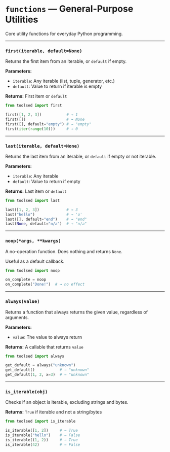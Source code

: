 # `functions` — General-Purpose Utilities

Core utility functions for everyday Python programming.

---

### `first(iterable, default=None)`

Returns the first item from an iterable, or `default` if empty.

**Parameters:**
- `iterable`: Any iterable (list, tuple, generator, etc.)
- `default`: Value to return if iterable is empty

**Returns:** First item or `default`

```python
from toolsed import first

first([1, 2, 3])           # → 1
first([])                  # → None
first([], default="empty") # → "empty"
first(iter(range(10)))     # → 0
```

---

### `last(iterable, default=None)`

Returns the last item from an iterable, or `default` if empty or not iterable.

**Parameters:**
- `iterable`: Any iterable
- `default`: Value to return if empty

**Returns:** Last item or `default`

```python
from toolsed import last

last([1, 2, 3])            # → 3
last("hello")              # → 'o'
last([], default="end")    # → "end"
last(None, default="n/a")  # → "n/a"
```

---

### `noop(*args, **kwargs)`

A no-operation function. Does nothing and returns `None`.

Useful as a default callback.

```python
from toolsed import noop

on_complete = noop
on_complete("Done!")  # → no effect
```

---

### `always(value)`

Returns a function that always returns the given value, regardless of arguments.

**Parameters:**
- `value`: The value to always return

**Returns:** A callable that returns `value`

```python
from toolsed import always

get_default = always("unknown")
get_default()           # → "unknown"
get_default(1, 2, x=3)  # → "unknown"
```

---

### `is_iterable(obj)`

Checks if an object is iterable, excluding strings and bytes.

**Returns:** `True` if iterable and not a string/bytes

```python
from toolsed import is_iterable

is_iterable([1, 2])     # → True
is_iterable("hello")    # → False
is_iterable((1, 2))     # → True
is_iterable(42)         # → False
```

